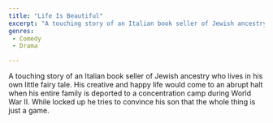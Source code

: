 ```yaml
---
title: "Life Is Beautiful"
excerpt: "A touching story of an Italian book seller of Jewish ancestry who lives in his own little fairy tale. His creative and happy life would come to an abrup..."
genres: 
 - Comedy
 - Drama

---
```


A touching story of an Italian book seller of Jewish ancestry who lives in his own little fairy tale. His creative and happy life would come to an abrupt halt when his entire family is deported to a concentration camp during World War II. While locked up he tries to convince his son that the whole thing is just a game.
